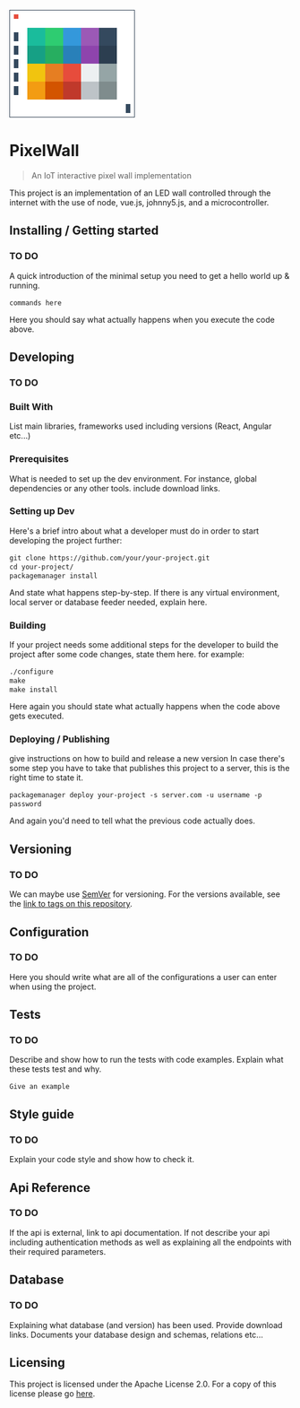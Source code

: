 ![Pixel Wall Logo](./PixelWallLogo.png)

# PixelWall
> An IoT interactive pixel wall implementation

This project is an implementation of an LED wall controlled through the internet with the use of node, vue.js, johnny5.js, and a microcontroller.

## Installing / Getting started

### TO DO
A quick introduction of the minimal setup you need to get a hello world up &
running.

```shell
commands here
```

Here you should say what actually happens when you execute the code above.

## Developing

### TO DO
### Built With
List main libraries, frameworks used including versions (React, Angular etc...)


### Prerequisites

What is needed to set up the dev environment. For instance, global dependencies or any other tools. include download links.


### Setting up Dev

Here's a brief intro about what a developer must do in order to start developing
the project further:

```shell
git clone https://github.com/your/your-project.git
cd your-project/
packagemanager install
```

And state what happens step-by-step. If there is any virtual environment, local server or database feeder needed, explain here.

### Building

If your project needs some additional steps for the developer to build the
project after some code changes, state them here. for example:

```shell
./configure
make
make install
```

Here again you should state what actually happens when the code above gets
executed.

### Deploying / Publishing
give instructions on how to build and release a new version
In case there's some step you have to take that publishes this project to a
server, this is the right time to state it.

```shell
packagemanager deploy your-project -s server.com -u username -p password
```

And again you'd need to tell what the previous code actually does.

## Versioning

### TO DO
We can maybe use [SemVer](http://semver.org/) for versioning. For the versions available, see the [link to tags on this repository](/tags).


## Configuration

### TO DO
Here you should write what are all of the configurations a user can enter when
using the project.

## Tests

### TO DO
Describe and show how to run the tests with code examples.
Explain what these tests test and why.

```shell
Give an example
```

## Style guide

### TO DO
Explain your code style and show how to check it.

## Api Reference

### TO DO
If the api is external, link to api documentation. If not describe your api including authentication methods as well as explaining all the endpoints with their required parameters.


## Database

### TO DO
Explaining what database (and version) has been used. Provide download links.
Documents your database design and schemas, relations etc... 

## Licensing

This project is licensed under the Apache License 2.0. 
For a copy of this license please go [here](https://www.apache.org/licenses/LICENSE-2.0.html). 
